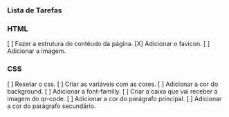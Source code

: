 ### Lista de Tarefas

### HTML
[ ] Fazer a estrutura do contéudo da página.
[X] Adicionar o favicon.
[ ] Adicionar a imagem. 

### CSS
[ ] Resetar o css.
[ ] Criar as variáveis com as cores.
[ ] Adicionar a cor do background. 
[ ] Adicionar a font-familly.
[ ] Criar a caixa que vai receber a imagem do qr-code.
[ ] Adicionar a cor do parágrafo principal.
[ ] Adicionar a cor do parágrafo secundário.
